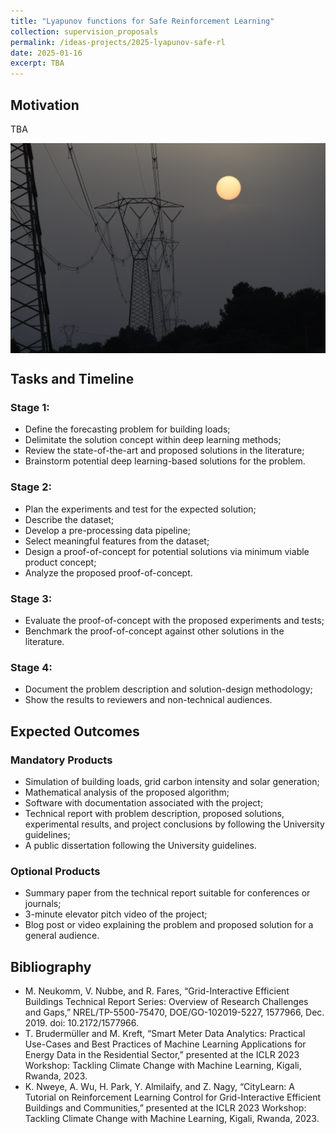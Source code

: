 ```yaml
---
title: "Lyapunov functions for Safe Reinforcement Learning"
collection: supervision_proposals
permalink: /ideas-projects/2025-lyapunov-safe-rl
date: 2025-01-16
excerpt: TBA
---
```


## Motivation

TBA

<div style="text-align: center;">
    <img src="/images/linea-transmicion.jpg"
        alt="Linea de transmicion."
        style="display: block; margin-left: auto; margin-right: auto;" />
    <figcaption></figcaption>
</div>

## Tasks and Timeline

### Stage 1:
* Define the forecasting problem for building loads;
* Delimitate the solution concept within deep learning methods;
* Review the state-of-the-art and proposed solutions in the literature;
* Brainstorm potential deep learning-based solutions for the problem.

### Stage 2:
* Plan the experiments and test for the expected solution;
* Describe the dataset;
* Develop a pre-processing data pipeline;
* Select meaningful features from the dataset;
* Design a proof-of-concept for potential solutions via minimum viable product concept;
* Analyze the proposed proof-of-concept.

### Stage 3: 
* Evaluate the proof-of-concept with the proposed experiments and tests;
* Benchmark the proof-of-concept against other solutions in the literature.

### Stage 4: 
* Document the problem description and solution-design methodology;
* Show the results to reviewers and non-technical audiences.

## Expected Outcomes

### Mandatory Products
* Simulation of building loads, grid carbon intensity and solar generation;
* Mathematical analysis of the proposed algorithm;
* Software with documentation associated with the project;
* Technical report with problem description, proposed solutions, experimental results, and project conclusions by following the University guidelines;
* A public dissertation following the University guidelines.

### Optional Products
* Summary paper from the technical report suitable for conferences or journals;
* 3-minute elevator pitch video of the project;
* Blog post or video explaining the problem and proposed solution for a general audience.

## Bibliography
* M. Neukomm, V. Nubbe, and R. Fares, “Grid-Interactive Efficient Buildings Technical Report Series: Overview of Research Challenges and Gaps,” NREL/TP-5500-75470, DOE/GO-102019-5227, 1577966, Dec. 2019. doi: 10.2172/1577966.
* T. Brudermüller and M. Kreft, “Smart Meter Data Analytics: Practical Use-Cases and Best Practices of Machine Learning Applications for Energy Data in the Residential Sector,” presented at the ICLR 2023 Workshop: Tackling Climate Change with Machine Learning, Kigali, Rwanda, 2023.
* K. Nweye, A. Wu, H. Park, Y. Almilaify, and Z. Nagy, “CityLearn: A Tutorial on Reinforcement Learning Control for Grid-Interactive Efficient Buildings and Communities,” presented at the ICLR 2023 Workshop: Tackling Climate Change with Machine Learning, Kigali, Rwanda, 2023.


